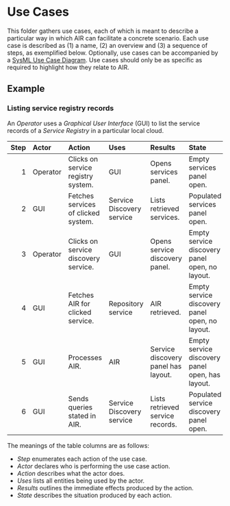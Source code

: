 # Use Cases

This folder gathers use cases, each of which is meant to describe a particular way in which AIR can facilitate a concrete scenario.
Each use case is described as (1) a name, (2) an overview and (3) a sequence of steps, as exemplified below.
Optionally, use cases can be accompanied by a [SysML Use Case Diagram](https://sysml.org/sysml-faq/what-is-use-case-diagram.html).
Use cases should only be as specific as required to highlight how they relate to AIR.

## Example

### Listing service registry records

An _Operator_ uses a _Graphical User Interface_ (GUI) to list the service records of a _Service Registry_ in a particular local cloud.

| Step | Actor    | Action                               | Uses                      | Results                             | State |
|-----:|:---------|:-------------------------------------|:--------------------------|:------------------------------------|:------|
|    1 | Operator | Clicks on service registry system.   | GUI                       | Opens services panel.               | Empty services panel open.
|    2 | GUI      | Fetches services of clicked system.  | Service Discovery service | Lists retrieved services.           | Populated services panel open.
|    3 | Operator | Clicks on service discovery service. | GUI                       | Opens service discovery panel.      | Empty service discovery panel open, no layout.
|    4 | GUI      | Fetches AIR for clicked service.     | Repository service        | AIR retrieved.                      | Empty service discovery panel open, no layout.
|    5 | GUI      | Processes AIR.                       | AIR                       | Service discovery panel has layout. | Empty service discovery panel open, has layout.
|    6 | GUI      | Sends queries stated in AIR.         | Service Discovery service | Lists retrieved service records.    | Populated service discovery panel open.

The meanings of the table columns are as follows:

- _Step_ enumerates each action of the use case.
- _Actor_ declares who is performing the use case action.
- _Action_ describes what the actor does.
- _Uses_ lists all entities being used by the actor.
- _Results_ outlines the immediate effects produced by the action.
- _State_ describes the situation produced by each action.
